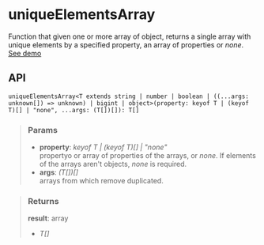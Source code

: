 # uniqueElementsArray
Function that given one or more array of object, returns a single array with unique elements by a specified property, an array of properties or _none_. [See demo](https://react-tools.ndria.dev/#/utils/uniqueElementsArray)

## API

```tsx
uniqueElementsArray<T extends string | number | boolean | ((...args: unknown[]) => unknown) | bigint | object>(property: keyof T | (keyof T)[] | "none", ...args: (T[])[]): T[]
```


> ### Params
>
> - __property__: _keyof T | (keyof T)[] | "none"_  
propertyo or array of properties of the arrays, or _none_. If elements of the arrays aren't objects, _none_ is required.
> - __args__: _(T[])[]_  
arrays from which remove duplicated.
>



> ### Returns
>
> __result__: array
> - _T[]_  
>
